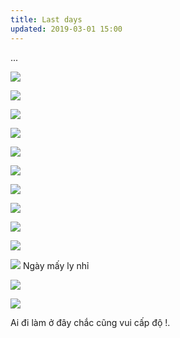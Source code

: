 ```yaml
---
title: Last days
updated: 2019-03-01 15:00
---
```


...

![](/assets/F/0.jpg)

![](/assets/F/1.jpg)

![](/assets/F/2.jpg)

![](/assets/F/3.jpg)

![](/assets/F/4.jpg)

![](/assets/F/5.jpg)

![](/assets/F/6.jpg)

![](/assets/F/7.jpg)

![](/assets/F/8.jpg)

![](/assets/F/9.jpg)

![](/assets/F/10.jpg)
Ngày mấy ly nhỉ

![](/assets/F/11.jpg)

![](/assets/F/12.jpg)

Ai đi làm ở đây chắc cũng vui cấp độ !.




